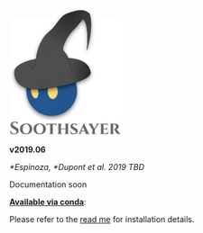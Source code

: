 <img src="https://github.com/jolespin/soothsayer/blob/master/logo.png?raw=true" width="200" />

**v2019.06**

*\*Espinoza, \*Dupont et al. 2019 TBD*

Documentation soon

**[Available via conda](https://anaconda.org/jolespin/soothsayer)**: 

Please refer to the [read me](https://github.com/jolespin/soothsayer/blob/master/install/README.md) for installation details.


